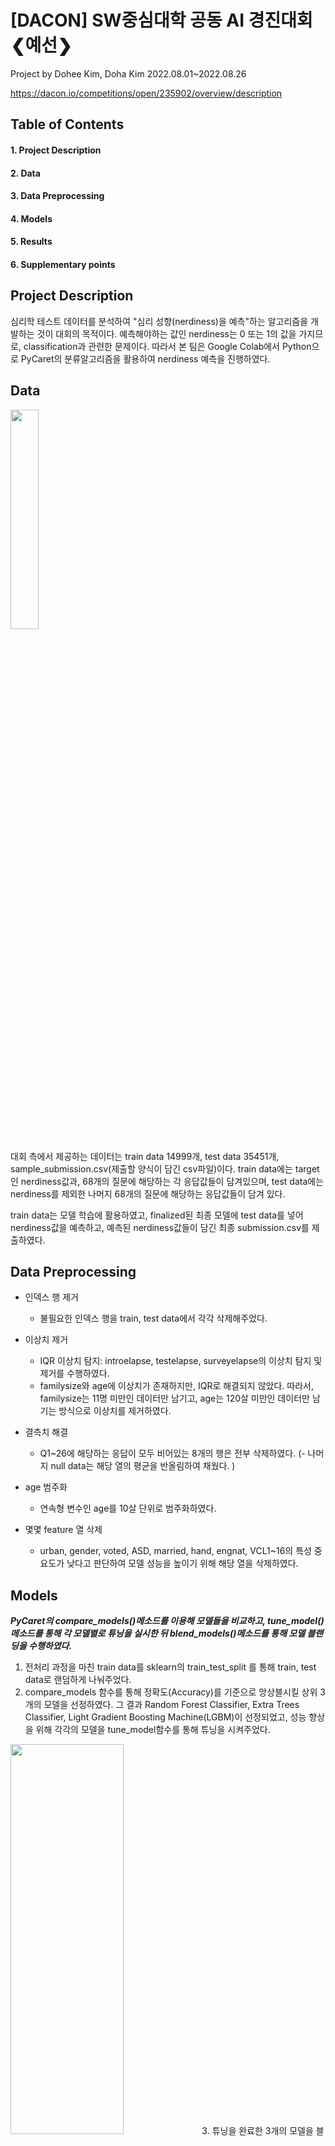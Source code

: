 # [DACON] SW중심대학 공동 AI 경진대회 ❮예선❯
Project by Dohee Kim, Doha Kim
2022.08.01~2022.08.26 

https://dacon.io/competitions/open/235902/overview/description

## Table of Contents
#### 1. Project Description
#### 2. Data
#### 3. Data Preprocessing
#### 4. Models
#### 5. Results
#### 6. Supplementary points

## Project Description
심리학 테스트 데이터를 분석하여 "심리 성향(nerdiness)을 예측"하는 알고리즘을 개발하는 것이 대회의 목적이다. 예측해야하는 값인 nerdiness는 0 또는 1의 값을 가지므로, classification과 관련한 문제이다. 따라서 본 팀은 Google Colab에서 Python으로 PyCaret의 분류알고리즘을 활용하여 nerdiness 예측을 진행하였다. 


## Data
<img src = "https://user-images.githubusercontent.com/88043302/189008469-81f0fbe9-def2-41c7-83dc-6e70f4fd794f.png" width="30%" height="30%">

대회 측에서 제공하는 데이터는 train data 14999개, test data 35451개, sample_submission.csv(제출할 양식이 담긴 csv파일)이다. train data에는 target인 nerdiness값과,  68개의 질문에 해당하는 각 응답값들이 담겨있으며, test data에는 nerdiness를 제외한 나머지 68개의 질문에 해당하는 응답값들이 담겨 있다.

train data는 모델 학습에 활용하였고, finalized된 최종 모델에 test data를 넣어 nerdiness값을 예측하고, 예측된 nerdiness값들이 담긴 최종 submission.csv를 제출하였다. 

## Data Preprocessing  
- 인덱스 행 제거 
  - 불필요한 인덱스 행을 train, test data에서 각각 삭제해주었다.

- 이상치 제거
  - IQR 이상치 탐지: introelapse, testelapse, surveyelapse의 이상치 탐지 및 제거를 수행하였다.
  - familysize와 age에 이상치가 존재하지만, IQR로 해결되지 않았다. 따라서, familysize는 11명 미만인 데이터만 남기고, age는 120살 미만인 데이터만 남기는 방식으로 이상치를 제거하였다. 
- 결측치 해결
  - Q1~26에 해당하는 응답이 모두 비어있는 8개의 행은 전부 삭제하였다.
  (- 나머지 null data는 해당 열의 평균을 반올림하여 채웠다. )
- age 범주화
  - 연속형 변수인 age를 10살 단위로 범주화하였다. 
- 몇몇 feature 열 삭제
  - urban, gender, voted, ASD, married, hand, engnat, VCL1~16의 특성 중요도가 낮다고 판단하여 모델 성능을 높이기 위해 해당 열을 삭제하였다.  

## Models
***PyCaret의 compare_models()메소드를 이용해 모델들을 비교하고, tune_model()메소드를 통해 각 모델별로 튜닝을 실시한 뒤 blend_models()메소드를 통해 모델 블랜딩을 수행하였다.*** 
1. 전처리 과정을 마친 train data를 sklearn의 train_test_split 를 통해 train, test data로 랜덤하게 나눠주었다. 
2. compare_models 함수를 통해 정확도(Accuracy)를 기준으로 앙상블시킬 상위 3개의 모델을 선정하였다. 그 결과 Random Forest Classifier, Extra Trees Classifier, Light Gradient Boosting Machine(LGBM)이 선정되었고, 성능 향상을 위해 각각의 모델을 tune_model함수를 통해 튜닝을 시켜주었다. 
<img src = "https://user-images.githubusercontent.com/88043302/189058191-50ef8206-4f16-40a3-bdcd-d52c01b908e3.png" width = "60%" height ="40%">
3. 튜닝을 완료한 3개의 모델을 블랜딩하고, 최종 모델 학습을 진행하였다. 
<img src = "https://user-images.githubusercontent.com/88043302/189058596-ec328dc8-ace9-46fe-98bf-60bc2965c0ed.png" width="40%" height="40%">
<img src = "https://user-images.githubusercontent.com/88043302/189058829-4009fd72-afd8-410d-949b-95c7be83861b.png" width="60%" height="40%">

## Results
test data를 finalized된 최종 모델에 넣고 nerdiness 예측을 진행하였을 때, 다음과 같이 예측 결과가 도출되었다. 

<img src = "https://user-images.githubusercontent.com/88043302/189061753-6fbd0475-ad2b-4a18-ba4a-91bf32b7230c.png" width="40%" height="30%">

대회에 최종 제출한 결과, public score 0.80399, private score 0.79721을 기록하였다.
(본선 진출) 

#### Supplementary points
-데이터 전처리 과정에서 q_sum 이라는 feature를 추가

-introelapse, surveyelapse, testelapse의 scaling 진행

-fold수나 반복횟수 
